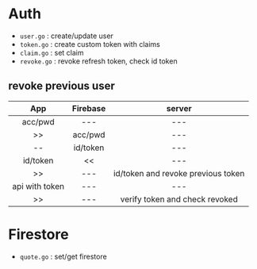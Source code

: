 # Auth

- `user.go` : create/update user
- `token.go` : create custom token with claims
- `claim.go` : set claim
- `revoke.go` : revoke refresh token, check id token

## revoke previous user
 App   | Firebase | server 
:-----:|:--------:|:------:
acc/pwd | --- | ---
 >> | acc/pwd  | ---
 -- | id/token | ---
id/token | << | ---
>> | --- | id/token and revoke previous token
api with token | --- | ---
>> | --- | verify token and check revoked

# Firestore

- `quote.go` : set/get firestore
